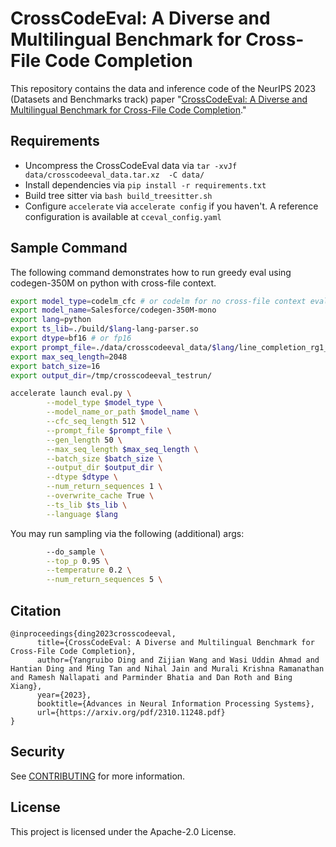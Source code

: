 # CrossCodeEval: A Diverse and Multilingual Benchmark for Cross-File Code Completion

This repository contains the data and inference code of the NeurIPS 2023  (Datasets and Benchmarks track) paper "[CrossCodeEval: A Diverse and Multilingual Benchmark for Cross-File Code Completion](https://arxiv.org/abs/2310.11248)."

## Requirements
- Uncompress the CrossCodeEval data via `tar -xvJf data/crosscodeeval_data.tar.xz  -C data/`
- Install dependencies via `pip install -r requirements.txt`
- Build tree sitter via `bash build_treesitter.sh`
- Configure `accelerate` via `accelerate config` if you haven't. A reference configuration is available at `cceval_config.yaml`

## Sample Command

The following command demonstrates how to run greedy eval using codegen-350M on python with cross-file context.

```bash
export model_type=codelm_cfc # or codelm for no cross-file context eval
export model_name=Salesforce/codegen-350M-mono
export lang=python
export ts_lib=./build/$lang-lang-parser.so
export dtype=bf16 # or fp16
export prompt_file=./data/crosscodeeval_data/$lang/line_completion_rg1_bm25.jsonl
export max_seq_length=2048
export batch_size=16
export output_dir=/tmp/crosscodeeval_testrun/

accelerate launch eval.py \
        --model_type $model_type \
        --model_name_or_path $model_name \
        --cfc_seq_length 512 \
        --prompt_file $prompt_file \
        --gen_length 50 \
        --max_seq_length $max_seq_length \
        --batch_size $batch_size \
        --output_dir $output_dir \
        --dtype $dtype \
        --num_return_sequences 1 \
        --overwrite_cache True \
        --ts_lib $ts_lib \
        --language $lang
```

You may run sampling via the following (additional) args:

```bash
        --do_sample \
        --top_p 0.95 \
        --temperature 0.2 \
        --num_return_sequences 5 \
```


## Citation

```
@inproceedings{ding2023crosscodeeval,
      title={CrossCodeEval: A Diverse and Multilingual Benchmark for Cross-File Code Completion}, 
      author={Yangruibo Ding and Zijian Wang and Wasi Uddin Ahmad and Hantian Ding and Ming Tan and Nihal Jain and Murali Krishna Ramanathan and Ramesh Nallapati and Parminder Bhatia and Dan Roth and Bing Xiang},
      year={2023},
      booktitle={Advances in Neural Information Processing Systems},
      url={https://arxiv.org/pdf/2310.11248.pdf}
}
```


## Security

See [CONTRIBUTING](CONTRIBUTING.md#security-issue-notifications) for more information.

## License

This project is licensed under the Apache-2.0 License.
